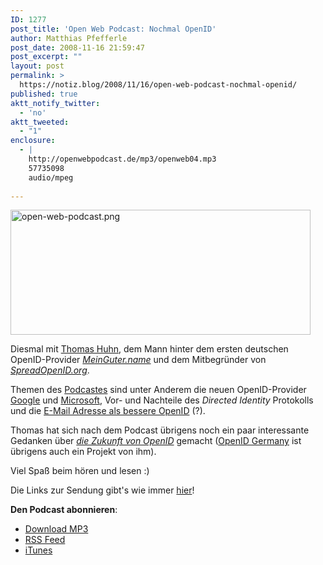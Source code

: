 ```yaml
---
ID: 1277
post_title: 'Open Web Podcast: Nochmal OpenID'
author: Matthias Pfefferle
post_date: 2008-11-16 21:59:47
post_excerpt: ""
layout: post
permalink: >
  https://notiz.blog/2008/11/16/open-web-podcast-nochmal-openid/
published: true
aktt_notify_twitter:
  - 'no'
aktt_tweeted:
  - "1"
enclosure:
  - |
    http://openwebpodcast.de/mp3/openweb04.mp3
    57735098
    audio/mpeg
    
---
```

<img class="aligncenter" src="http://notiz.blog/wp-content/uploads/2008/11/open-web-podcast.png" alt="open-web-podcast.png" width="480" height="200" />

Diesmal mit <span class="vcard"><a href="http://thomashuhn.com/" rel="met contact colleague" class="url fn">Thomas Huhn</a></span>, dem Mann hinter dem ersten deutschen OpenID-Provider <em><a href="http://MeinGuter.name">MeinGuter.name</a></em> und dem Mitbegründer von <em><a href="http://SpreadOpenID.org">SpreadOpenID.org</a></em>.

Themen des <a href="http://openweb.mixxt.de/networks/blog/post.pixelsebi:4">Podcastes</a> sind unter Anderem die neuen OpenID-Provider <a href="http://pixelsebi.com/2008-10-31/google-openid-already-works-nearly-everywhere/">Google</a> und <a href="http://notiz.blog/2008/10/27/windows-live-id-wird-openid-provider/">Microsoft</a>, Vor- und Nachteile des <em>Directed Identity</em> Protokolls und die <a href="http://eaut.org/">E-Mail Adresse als bessere OpenID</a> (?).

Thomas hat sich nach dem Podcast übrigens noch ein paar interessante Gedanken über <em><a href="http://openidgermany.de/2008/11/14/openid-baut-sich-eine-brucke-zur-massenanwendung/">die Zukunft von OpenID</a></em> gemacht (<a href="http://openidgermany.de/">OpenID Germany</a> ist übrigens auch ein Projekt von ihm).

Viel Spaß beim hören und lesen :)

Die Links zur Sendung gibt's wie immer <a href="http://openweb.mixxt.de/networks/wiki/index.episode-4">hier</a>!

<strong>Den Podcast abonnieren</strong>:
<ul>
<li><a href="http://openwebpodcast.de/mp3/openweb04.mp3">Download MP3</a></li>
<li><a href="http://feeds.feedburner.com/openwebcast">RSS Feed</a></li>
<li><a href="http://phobos.apple.com/WebObjects/MZStore.woa/wa/viewPodcast?id=294732929">iTunes</a></li>
</ul>